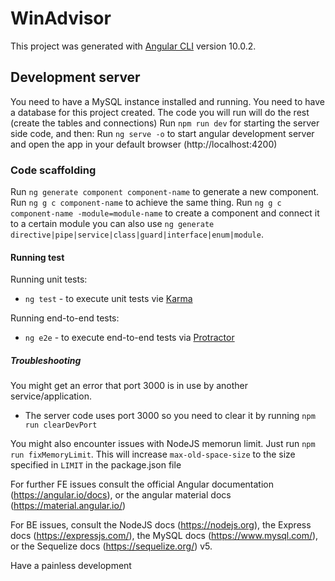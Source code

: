 # WinAdvisor

This project was generated with [Angular CLI](https://github.com/angular/angular-cli) version 10.0.2.


## Development server

You need to have a MySQL instance installed and running.
You need to have a database for this project created.
The code you will run will do the rest (create the tables and connections)
Run `npm run dev` for starting the server side code, and then:
Run `ng serve -o` to start angular development server and open the app in your default browser (http://localhost:4200)


### Code scaffolding

Run `ng generate component component-name` to generate a new component.
Run `ng g c component-name` to achieve the same thing.
Run `ng g c component-name -module=module-name` to create a component and connect it to a certain module
you can also use `ng generate directive|pipe|service|class|guard|interface|enum|module`.


#### Running test
Running unit tests:
  - `ng test` - to execute unit tests vie [Karma](https://karma-runner.github.io/latest/index.html)

Running end-to-end tests:
  - `ng e2e` - to execute end-to-end tests via [Protractor](https://www.protractortest.org/)


##### Troubleshooting

You might get an error that port 3000 is in use by another service/application.
  - The server code uses port 3000 so you need to clear it by running `npm run clearDevPort`

You might also encounter issues with NodeJS memorun limit.
  Just run `npm run fixMemoryLimit`. This will increase `max-old-space-size` to the size specified in `LIMIT` in the package.json file


For further FE issues consult the official Angular documentation (https://angular.io/docs),
or the angular material docs (https://material.angular.io/)

For BE issues, consult the NodeJS docs (https://nodejs.org),
the Express docs (https://expressjs.com/),
the MySQL docs (https://www.mysql.com/),
or the Sequelize docs (https://sequelize.org/) v5.


Have a painless development
